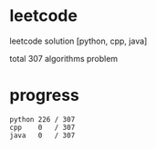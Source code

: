# leetcode
leetcode solution [python, cpp, java]

total 307 algorithms problem
# progress	
	python 226 / 307
	cpp    0   / 307
	java   0   / 307


